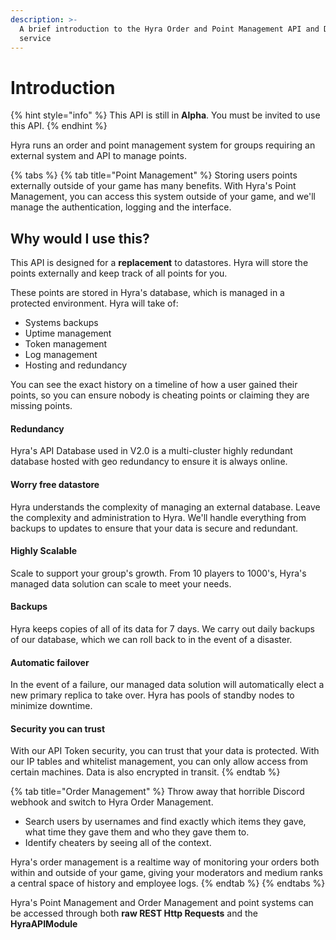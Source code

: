 ```yaml
---
description: >-
  A brief introduction to the Hyra Order and Point Management API and Datastore
  service
---
```


# Introduction

{% hint style="info" %}
This API is still in **Alpha**. You must be invited to use this API. 
{% endhint %}

Hyra runs an order and point management system for groups requiring an external system and API to manage points. 

{% tabs %}
{% tab title="Point Management" %}
Storing users points externally outside of your game has many benefits. With Hyra's Point Management, you can access this system outside of your game, and we'll manage the authentication, logging and the interface.

## Why would I use this?

This API is designed for a **replacement** to datastores. Hyra will store the points externally and keep track of all points for you. 

These points are stored in Hyra's database, which is managed in a protected environment. Hyra will take of:

* Systems backups
* Uptime management
* Token management
* Log management
* Hosting and redundancy

You can see the exact history on a timeline of how a user gained their points, so you can ensure nobody is cheating points or claiming they are missing points. 

#### Redundancy

Hyra's API Database used in V2.0 is a multi-cluster highly redundant database hosted with geo redundancy to ensure it is always online.

#### Worry free datastore

Hyra understands the complexity of managing an external database. Leave the complexity and administration to Hyra. We'll handle everything from backups to updates to ensure that your data is secure and redundant.

#### Highly Scalable

Scale to support your group's growth. From 10 players to 1000's, Hyra's managed data solution can scale to meet your needs.

#### Backups

Hyra keeps copies of all of its data for 7 days. We carry out daily backups of our database, which we can roll back to in the event of a disaster.

#### Automatic failover

In the event of a failure, our managed data solution will automatically elect a new primary replica to take over. Hyra has pools of standby nodes to minimize downtime. 

#### Security you can trust

With our API Token security, you can trust that your data is protected. With our IP tables and whitelist management, you can only allow access from certain machines. Data is also encrypted in transit.
{% endtab %}

{% tab title="Order Management" %}
Throw away that horrible Discord webhook and switch to Hyra Order Management. 

* Search users by usernames and find exactly which items they gave, what time they gave them and who they gave them to.
* Identify cheaters by seeing all of the context. 

Hyra's order management is a realtime way of monitoring your orders both within and outside of your game, giving your moderators and medium ranks a central space of history and employee logs.
{% endtab %}
{% endtabs %}

Hyra's Point Management and Order Management and point systems can be accessed through both **raw REST Http Requests** and the **HyraAPIModule**

